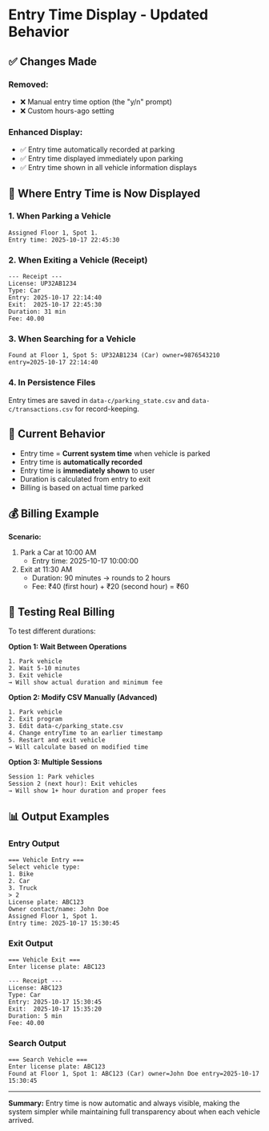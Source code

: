 # Entry Time Display - Updated Behavior

## ✅ Changes Made

### Removed:
- ❌ Manual entry time option (the "y/n" prompt)
- ❌ Custom hours-ago setting

### Enhanced Display:
- ✅ Entry time automatically recorded at parking
- ✅ Entry time displayed immediately upon parking
- ✅ Entry time shown in all vehicle information displays

## 📍 Where Entry Time is Now Displayed

### 1. **When Parking a Vehicle**
```
Assigned Floor 1, Spot 1.
Entry time: 2025-10-17 22:45:30
```

### 2. **When Exiting a Vehicle (Receipt)**
```
--- Receipt ---
License: UP32AB1234
Type: Car
Entry: 2025-10-17 22:14:40
Exit:  2025-10-17 22:45:30
Duration: 31 min
Fee: 40.00
```

### 3. **When Searching for a Vehicle**
```
Found at Floor 1, Spot 5: UP32AB1234 (Car) owner=9876543210 entry=2025-10-17 22:14:40
```

### 4. **In Persistence Files**
Entry times are saved in `data-c/parking_state.csv` and `data-c/transactions.csv` for record-keeping.

## 🎯 Current Behavior

- Entry time = **Current system time** when vehicle is parked
- Entry time is **automatically recorded**
- Entry time is **immediately shown** to user
- Duration is calculated from entry to exit
- Billing is based on actual time parked

## 💰 Billing Example

**Scenario:**
1. Park a Car at 10:00 AM
   - Entry time: 2025-10-17 10:00:00
2. Exit at 11:30 AM
   - Duration: 90 minutes → rounds to 2 hours
   - Fee: ₹40 (first hour) + ₹20 (second hour) = ₹60

## 🔄 Testing Real Billing

To test different durations:

**Option 1: Wait Between Operations**
```
1. Park vehicle
2. Wait 5-10 minutes
3. Exit vehicle
→ Will show actual duration and minimum fee
```

**Option 2: Modify CSV Manually (Advanced)**
```
1. Park vehicle
2. Exit program
3. Edit data-c/parking_state.csv
4. Change entryTime to an earlier timestamp
5. Restart and exit vehicle
→ Will calculate based on modified time
```

**Option 3: Multiple Sessions**
```
Session 1: Park vehicles
Session 2 (next hour): Exit vehicles
→ Will show 1+ hour duration and proper fees
```

## 📊 Output Examples

### Entry Output
```
=== Vehicle Entry ===
Select vehicle type:
1. Bike
2. Car
3. Truck
> 2
License plate: ABC123
Owner contact/name: John Doe
Assigned Floor 1, Spot 1.
Entry time: 2025-10-17 15:30:45
```

### Exit Output
```
=== Vehicle Exit ===
Enter license plate: ABC123

--- Receipt ---
License: ABC123
Type: Car
Entry: 2025-10-17 15:30:45
Exit:  2025-10-17 15:35:20
Duration: 5 min
Fee: 40.00
```

### Search Output
```
=== Search Vehicle ===
Enter license plate: ABC123
Found at Floor 1, Spot 1: ABC123 (Car) owner=John Doe entry=2025-10-17 15:30:45
```

---

**Summary:** Entry time is now automatic and always visible, making the system simpler while maintaining full transparency about when each vehicle arrived.
